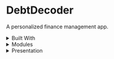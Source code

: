 # DebtDecoder

A personalized finance management app.

<details>

<summary>Built With</summary>

- Kotlin
- Firebase
- Android Studio
  
</details>

<details>

<summary>Modules</summary>

![image](https://github.com/user-attachments/assets/8bdd12af-eb15-4329-b710-c8571b9d490b)


- Login/Register/Forget Password
- Track Income
- Manage Expense
- Manage Debt
- Education Resources

</details>

<details>

<summary>Presentation</summary>

![Login and SignUP](https://github.com/user-attachments/assets/7ece9e37-df21-442e-9308-7019d635607d)
![Forget Password and My Account](https://github.com/user-attachments/assets/3a59d9cd-635e-4a50-aa57-ad9f4d6076da)
![income1](https://github.com/user-attachments/assets/11e01e85-654c-4cdb-87d3-4c41124ceecb)
![income2](https://github.com/user-attachments/assets/6611a7a7-ac13-4760-aa9f-8b48ab49d592)

![dashboard](https://github.com/user-attachments/assets/71006cda-d022-43e3-86a5-3fd8ce64652c)

![expenses](https://github.com/user-attachments/assets/26c0672d-60ff-4876-b6e7-08c0e3cf29c9)
![add expenses](https://github.com/user-attachments/assets/c2ebe8f4-77c1-4413-819f-7f4c9a2267ba)
![manage](https://github.com/user-attachments/assets/76a7b5ec-4609-4e81-9633-a967de7f953e)
![insight](https://github.com/user-attachments/assets/e546c4c7-7a3c-4a58-969f-442198395485)

![debt](https://github.com/user-attachments/assets/a8ed12fa-69b8-46ce-8f0b-197dd90542d5)
![debt1](https://github.com/user-attachments/assets/3d11a8c6-8f59-4aa8-94c2-f13581c537cf)
![debt2](https://github.com/user-attachments/assets/86aeab73-1072-4173-819a-13c1e2d85d0e)
![debt3](https://github.com/user-attachments/assets/2f7ed0e7-8c32-4623-9a66-9d4824d1cd14)
![debt4](https://github.com/user-attachments/assets/913a214d-7dbe-4988-a58f-38727af386a9)
![debt5](https://github.com/user-attachments/assets/d1abd96d-42e5-4d7a-bc20-0d332fb546e0)

![Education](https://github.com/user-attachments/assets/21bb3a56-9d81-4016-b2ab-e453f4653601)
![Education](https://github.com/user-attachments/assets/675623af-fb50-44fa-80cb-103650b33e2c)
![Education](https://github.com/user-attachments/assets/f073dc66-0fcf-46c7-afa1-fd3a880ac22e)

</details>

